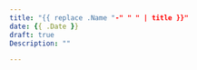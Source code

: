 ```yaml
---
title: "{{ replace .Name "-" " " | title }}"
date: {{ .Date }}
draft: true
Description: ""

---
```

